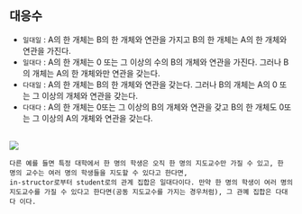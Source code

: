 ## 대응수

- `일대일` : A의 한 개체는 B의 한 개체와 연관을 가지고 B의 한 개체는 A의 한 개체와 연관을 가진다.
- `일대다` : A의 한 개체는 0 또는 그 이상의 수의 B의 개체와 연관을 가진다. 그러나 B의 개체는 A의 한 개체와만 연관을 갖는다.
- `다대일` : A의 한 개체는 B의 한 개체와 연관을 갖는다. 그러나 B의 개체는 A의 0 또는 그 이상의 개체와 연관을 갖는다.
- `다대다` : A의 한 개체는 0또는 그 이상의 B의 개체와 연관을 갖고 B의 한 개체도 0또는 그 이상의 A의 개체와 연관을 갖는다.

<br>

<img src="https://user-images.githubusercontent.com/45676906/95168728-b4af5d80-07ec-11eb-91fb-8f9d7a479a95.png">

<br>

```
다른 예를 들면 특정 대학에서 한 명의 학생은 오직 한 명의 지도교수만 가질 수 있고, 한 명의 교수는 여러 명의 학생들을 지도할 수 있다고 한다면,
in-structor로부터 student로의 관계 집합은 일대다이다. 만약 한 명의 학생이 여러 명의 지도교수를 가질 수 있다고 한다면(공동 지도교수를 가지는 경우처럼), 그 관꼐 집합은 다대다 이다.
```
 


